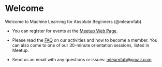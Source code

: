# Welcome

Welcome to Machine Learning for Absolute Beginners (@mlearnfab). 





* You can register for events at the [Meetup Web Page](https://www.meetup.com/mlearnfab/).

* Please read the [FAQ](faq) on our activities and how to become a member. You can also come to one of our 30-minute orientation sessions, listed in Meetup.

* Send us an email with any questions or issues: mlearnfab@gmail.com

